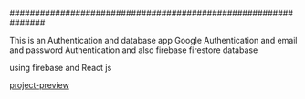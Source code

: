 ###############################################################

This is an Authentication and database app  Google Authentication and email and password Authentication and also firebase firestore database

using firebase and React js     

[project-preview](https://firebase-cs.herokuapp.com/)
